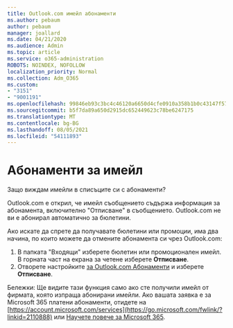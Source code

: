 ```yaml
---
title: Outlook.com имейл абонаменти
ms.author: pebaum
author: pebaum
manager: joallard
ms.date: 04/21/2020
ms.audience: Admin
ms.topic: article
ms.service: o365-administration
ROBOTS: NOINDEX, NOFOLLOW
localization_priority: Normal
ms.collection: Adm_O365
ms.custom:
- "3151"
- "9001191"
ms.openlocfilehash: 99846eb93c3bc4c46120a6650d4cfe0910a358b1b0c43147f5723d3e09b91fa4
ms.sourcegitcommit: b5f7da89a650d2915dc652449623c78be6247175
ms.translationtype: MT
ms.contentlocale: bg-BG
ms.lasthandoff: 08/05/2021
ms.locfileid: "54111893"
---
```

# <a name="email-subscriptions"></a>Абонаменти за имейл

Защо виждам имейли в списъците си с абонаменти?

Outlook.com е открил, че имейл съобщението съдържа информация за абонамента, включително "Отписване" в съобщението. Outlook.com не ви е абонирал автоматично за бюлетини.

Ако искате да спрете да получавате бюлетини или промоции, има два начина, по които можете да отмените абонамента си чрез Outlook.com:
1. В папката "Входящи" изберете бюлетин или промоционален имейл. В горната част на екрана за четене изберете **Отписване**.
2. Отворете настройките [за Outlook.com Абонаменти](https://go.microsoft.com/fwlink/?linkid=2110887) и изберете **Отписване**.

Бележки: Ще видите тази функция само ако сте получили имейл от фирмата, която изпраща абонирани имейли.
Ако вашата заявка е за Microsoft 365 платени абонаменти, отидете на [https://account.microsoft.com/services](https://go.microsoft.com/fwlink/?linkid=2110888) или [Научете повече за Microsoft 365](https://products.office.com/compare-all-microsoft-office-products?tab=1&WT.mc_id=PROD_OL-Web_Support_O365NewValue_Upgrade).
  